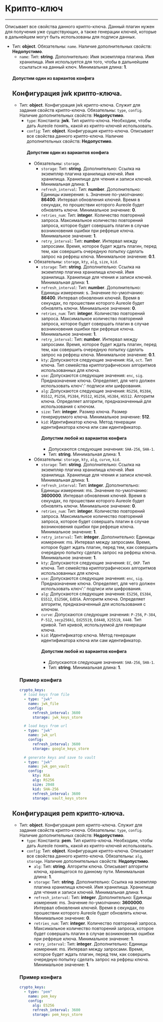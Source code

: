 # Крипто-ключ
***
Описывает все свойства данного крипто-ключа. Данный плагин нужен для получения уже существующих, а также генерации ключей, которые в дальнейшем могут быть использованы для подписи данных.
- Тип: **object**. Обязательны: `name`. Наличие дополнительных свойств: **Недопустимо**.
  - `name`: Тип: **string**. Дополнительно: Имя экземпляра плагина. Имя хранилища. Имя используется для того, чтобы в дальнейшем ссылаться на данный ключ. Минимальная длина: **1**.
  #### Допустим один из вариантов конфига
  ## Конфигурация jwk крипто-ключа.
  - Тип: **object**. Конфигурация jwk крипто-ключа. Служит для задания свойств крипто-ключа. Обязательны: `type`, `config`. Наличие дополнительных свойств: **Недопустимо**.
    - `type`: Константа: **jwk**. Тип крипто-ключа. Необходим, чтобы дать Aureole понять, какой из крипто-ключей использовать.
    - `config`: Тип: **object**. Конфигурация крипто-ключа. Описывает все свойства данного крипто-ключа. Наличие дополнительных свойств: **Недопустимо**.
      #### Допустим один из вариантов конфига
      - Обязательны: `storage`.
        - `storage`: Тип: **string**. Дополнительно: Ссылка на экземпляр плагина хранилища ключей. Имя хранилища. Хранилище для чтения и записи ключей. Минимальная длина: **1**.
        - `refresh_interval`: Тип: **number**. Дополнительно: Единицы измерения: s. Значение по-умолчанию: **86400**. Интервал обновления ключей. Время в секундах, по прошествии которого Aureole будет обновлять ключи. Минимальное значение: **0**.
        - `retries_num`: Тип: **integer**. Количество повторений запроса. Максимальное количество повторений запроса, которое будет совершать плагин в случае возникновения ошибки при рефреше ключа. Минимальное значение: **1**.
        - `retry_interval`: Тип: **number**. Интервал между запросами. Время, которое будет ждать плагин, перед тем, как совершить очередную попытку сделать запрос на рефреш ключа. Минимальное значение: **0.1**.
      - Обязательны: `storage`, `kty`, `alg`, `size`, `kid`.
        - `storage`: Тип: **string**. Дополнительно: Ссылка на экземпляр плагина хранилища ключей. Имя хранилища. Хранилище для чтения и записи ключей. Минимальная длина: **1**.
        - `refresh_interval`: Тип: **number**. Дополнительно: Единицы измерения: s. Значение по-умолчанию: **86400**. Интервал обновления ключей. Время в секундах, по прошествии которого Aureole будет обновлять ключи. Минимальное значение: **0**.
        - `retries_num`: Тип: **integer**. Количество повторений запроса. Максимальное количество повторений запроса, которое будет совершать плагин в случае возникновения ошибки при рефреше ключа. Минимальное значение: **1**.
        - `retry_interval`: Тип: **number**. Интервал между запросами. Время, которое будет ждать плагин, перед тем, как совершить очередную попытку сделать запрос на рефреш ключа. Минимальное значение: **0.1**.
        - `kty`: Допускаются следующие значения: `RSA`, `oct`. Тип ключа. Тип семейства криптографических алгоритмов использованных для ключа.
        - `use`: Допускаются следующие значения: `enc`, `sig`. Предназначение ключа. Определяет, для чего должен использовать ключ':' подписи или шифрования.
        - `alg`: Допускаются следующие значения: `RS256`, `RS384`, `RS512`, `PS256`, `PS384`, `PS512`, `HS256`, `HS384`, `HS512`. Алгоритм ключа. Определяет алгоритм, предназначенный для использования с ключом.
        - `size`: Тип: **integer**. Размер ключа. Размер генерируемого ключа. Минимальное значение: **512**.
        - `kid`: Идентификатор ключа. Метод генерации идентификатора ключа или сам идентификатор.
          #### Допустим любой из вариантов конфига
          - Допускаются следующие значения: `SHA-256`, `SHA-1`.
          - Тип: **string**. Минимальная длина: **1**.
      - Обязательны: `storage`, `kty`, `alg`, `curve`, `kid`.
        - `storage`: Тип: **string**. Дополнительно: Ссылка на экземпляр плагина хранилища ключей. Имя хранилища. Хранилище для чтения и записи ключей. Минимальная длина: **1**.
        - `refresh_interval`: Тип: **integer**. Дополнительно: Единицы измерения: ms. Значение по-умолчанию: **3600000**. Интервал обновления ключей. Время в секундах, по прошествии которого Aureole будет обновлять ключи. Минимальное значение: **0**.
        - `retries_num`: Тип: **integer**. Количество повторений запроса. Максимальное количество повторений запроса, которое будет совершать плагин в случае возникновения ошибки при рефреше ключа. Минимальное значение: **1**.
        - `retry_interval`: Тип: **integer**. Дополнительно: Единицы измерения: ms. Интервал между запросами. Время, которое будет ждать плагин, перед тем, как совершить очередную попытку сделать запрос на рефреш ключа. Минимальное значение: **1**.
        - `kty`: Допускаются следующие значения: `EC`, `OKP`. Тип ключа. Тип семейства криптографических алгоритмов использованных для ключа.
        - `use`: Допускаются следующие значения: `enc`, `sig`. Предназначение ключа. Определяет, для чего должен использовать ключ':' подписи или шифрования.
        - `alg`: Допускаются следующие значения: `ES256`, `ES384`, `ES512`, `ES256K`, `EdDSA`. Алгоритм ключа. Определяет алгоритм, предназначенный для использования с ключом.
        - `curve`: Допускаются следующие значения: `P-256`, `P-384`, `P-512`, `secp256k1`, `Ed25519`, `Ed448`, `X25519`, `X448`. Тип кривой. Тип кривой, используемой для генерации ключа.
        - `kid`: Идентификатор ключа. Метод генерации идентификатора ключа или сам идентификатор.
          #### Допустим любой из вариантов конфига
          - Допускаются следующие значения: `SHA-256`, `SHA-1`.
          - Тип: **string**. Минимальная длина: **1**.
    ### Пример конфига
    ```yaml
    crypto_keys:
      # load keys from file
      - type: "jwk"
        name: jwk_file
        config:
          refresh_interval: 3600
          storage: jwk_keys_store
    
      # load keys from url
      - type: "jwk"
        name: jwk_url
        config:
          refresh_interval: 3600
          storage: google_keys_store
    
      # generate keys and save to vault
      - type: "jwk"
        name: jwk_gen_vault
        config:
          kty: RSA
          alg: RS256
          size: 2048
          kid: SHA-256
          refresh_interval: 3600
          storage: vault_keys_store
    ```
  ## Конфигурация pem крипто-ключа.
  - Тип: **object**. Конфигурация pem крипто-ключа. Служит для задания свойств крипто-ключа. Обязательны: `type`, `config`. Наличие дополнительных свойств: **Недопустимо**.
    - `type`: Константа: **pem**. Тип крипто-ключа. Необходим, чтобы дать Aureole понять, какой из крипто-ключей использовать.
    - `config`: Тип: **object**. Конфигурация крипто-ключа. Описывает все свойства данного крипто-ключа. Обязательны: `alg`, `storage`. Наличие дополнительных свойств: **Недопустимо**.
      - `alg`: Тип: **string**. Алгоритм ключа. Описывает алгоритм ключа, хранящегося по данному пути. Минимальная длина: **1**.
      - `storage`: Тип: **string**. Дополнительно: Ссылка на экземпляр плагина хранилища ключей. Имя хранилища. Хранилище для чтения и записи ключей. Минимальная длина: **1**.
      - `refresh_interval`: Тип: **integer**. Дополнительно: Единицы измерения: ms. Значение по-умолчанию: **3600000**. Интервал обновления ключей. Время в секундах, по прошествии которого Aureole будет обновлять ключи. Минимальное значение: **0**.
      - `retries_num`: Тип: **integer**. Количество повторений запроса. Максимальное количество повторений запроса, которое будет совершать плагин в случае возникновения ошибки при рефреше ключа. Минимальное значение: **1**.
      - `retry_interval`: Тип: **integer**. Дополнительно: Единицы измерения: ms. Интервал между запросами. Время, которое будет ждать плагин, перед тем, как совершить очередную попытку сделать запрос на рефреш ключа. Минимальное значение: **1**.
    ### Пример конфига
    ```yaml
    crypto_keys:
      - type: "pem"
        name: pem_key
        config:
          alg: ES256
          refresh_interval: 3600
          storage: pem_keys_store
    ```
